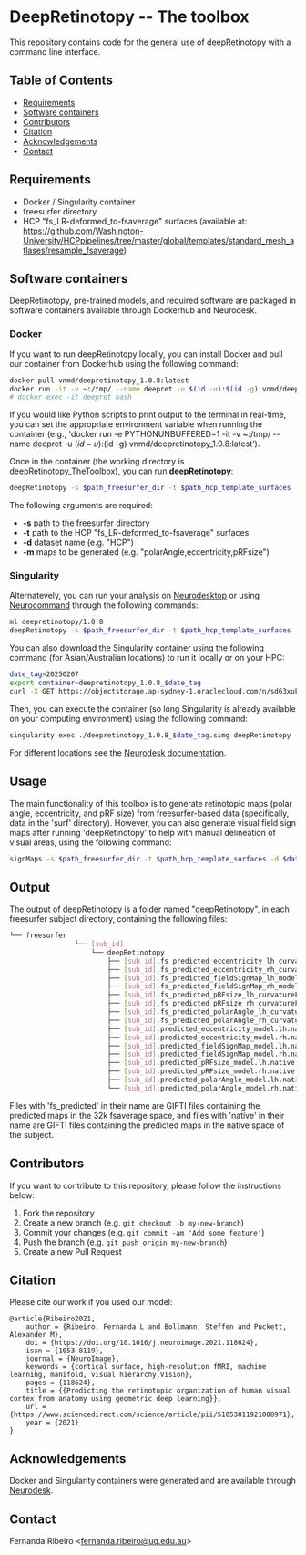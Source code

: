 # DeepRetinotopy -- The toolbox
This repository contains code for the general use of deepRetinotopy with a command line interface.

## Table of Contents
* [Requirements](#installation-and-requirements)
* [Software containers](#software-containers)
* [Contributors](#contributors)
* [Citation](#citation)
* [Acknowledgements](#acknowledgements)
* [Contact](#contact)

## Requirements 

- Docker / Singularity container
- freesurfer directory
- HCP "fs_LR-deformed_to-fsaverage" surfaces (available at: https://github.com/Washington-University/HCPpipelines/tree/master/global/templates/standard_mesh_atlases/resample_fsaverage)

## Software containers
DeepRetinotopy, pre-trained models, and required software are packaged in software containers available through Dockerhub and Neurodesk.

### Docker
If you want to run deepRetinotopy locally, you can install Docker and pull our container from Dockerhub using the following command:

```bash
docker pull vnmd/deepretinotopy_1.0.8:latest
docker run -it -v ~:/tmp/ --name deepret -u $(id -u):$(id -g) vnmd/deepretinotopy_1.0.8:latest
# docker exec -it deepret bash
```

If you would like Python scripts to print output to the terminal in real-time, you can set the appropriate environment variable when running the container (e.g., 'docker run -e PYTHONUNBUFFERED=1 -it -v ~:/tmp/ --name deepret -u $(id -u):$(id -g) vnmd/deepretinotopy_1.0.8:latest').


Once in the container (the working directory is deepRetinotopy_TheToolbox), you can run **deepRetinotopy**: 
```bash
deepRetinotopy -s $path_freesurfer_dir -t $path_hcp_template_surfaces -d $dataset_name -m $maps
```

The following arguments are required:
- **-s** path to the freesurfer directory
- **-t** path to the HCP "fs_LR-deformed_to-fsaverage" surfaces
- **-d** dataset name (e.g. "HCP")
- **-m** maps to be generated (e.g. "polarAngle,eccentricity,pRFsize")

### Singularity
Alternatevely, you can run your analysis on [Neurodesktop](https://www.neurodesk.org/docs/getting-started/neurodesktop/) or using [Neurocommand](https://www.neurodesk.org/docs/getting-started/neurocommand/linux-and-hpc/) through the following commands:

```bash
ml deepretinotopy/1.0.8
deepRetinotopy -s $path_freesurfer_dir -t $path_hcp_template_surfaces -d $dataset_name -m $maps
```

You can also download the Singularity container using the following command (for Asian/Australian locations) to run it locally or on your HPC:

```bash
date_tag=20250207
export container=deepretinotopy_1.0.8_$date_tag
curl -X GET https://objectstorage.ap-sydney-1.oraclecloud.com/n/sd63xuke79z3/b/neurodesk/o/${container}.simg -O
```

Then, you can execute the container (so long Singularity is already available on your computing environment) using the following command:

```bash
singularity exec ./deepretinotopy_1.0.8_$date_tag.simg deepRetinotopy -s $path_freesurfer_dir -t $path_hcp_template_surfaces -d $dataset_name -m $maps
```

For different locations see the [Neurodesk documentation](https://www.neurodesk.org/docs/getting-started/neurocontainers/singularity/).

## Usage

The main functionality of this toolbox is to generate retinotopic maps (polar angle, eccentricity, and pRF size) from freesurfer-based data (specifically, data in the 'surf' directory).
However, you can also generate visual field sign maps after running 'deepRetinotopy' to help with manual delineation of visual areas, using the following command:

```bash
signMaps -s $path_freesurfer_dir -t $path_hcp_template_surfaces -d $dataset_name 
```

## Output

The output of deepRetinotopy is a folder named "deepRetinotopy", in each freesurfer subject directory, containing the following files:

```bash
└── freesurfer
				└── [sub_id]
					└── deepRetinotopy
						├── [sub_id].fs_predicted_eccentricity_lh_curvatureFeat_model.func.gii
						├── [sub_id].fs_predicted_eccentricity_rh_curvatureFeat_model.func.gii
						├── [sub_id].fs_predicted_fieldSignMap_lh_model.func.gii
						├── [sub_id].fs_predicted_fieldSignMap_rh_model.func.gii
						├── [sub_id].fs_predicted_pRFsize_lh_curvatureFeat_model.func.gii
						├── [sub_id].fs_predicted_pRFsize_rh_curvatureFeat_model.func.gii
						├── [sub_id].fs_predicted_polarAngle_lh_curvatureFeat_model.func.gii
						├── [sub_id].fs_predicted_polarAngle_rh_curvatureFeat_model.func.gii
						├── [sub_id].predicted_eccentricity_model.lh.native.func.gii
						├── [sub_id].predicted_eccentricity_model.rh.native.func.gii
						├── [sub_id].predicted_fieldSignMap_model.lh.native.func.gii
						├── [sub_id].predicted_fieldSignMap_model.rh.native.func.gii
						├── [sub_id].predicted_pRFsize_model.lh.native.func.gii
						├── [sub_id].predicted_pRFsize_model.rh.native.func.gii
						├── [sub_id].predicted_polarAngle_model.lh.native.func.gii
						└── [sub_id].predicted_polarAngle_model.rh.native.func.gii
```

Files with 'fs_predicted' in their name are GIFTI files containing the predicted maps in the 32k fsaverage space, and files with 'native' in their name are GIFTI files containing the predicted maps in the native space of the subject.

## Contributors
If you want to contribute to this repository, please follow the instructions below:

1. Fork the repository
2. Create a new branch (e.g. `git checkout -b my-new-branch`)
3. Commit your changes (e.g. `git commit -am 'Add some feature'`)
4. Push the branch (e.g. `git push origin my-new-branch`)
5. Create a new Pull Request

## Citation

Please cite our work if you used our model:

	@article{Ribeiro2021,
		author = {Ribeiro, Fernanda L and Bollmann, Steffen and Puckett, Alexander M},
		doi = {https://doi.org/10.1016/j.neuroimage.2021.118624},
		issn = {1053-8119},
		journal = {NeuroImage},
		keywords = {cortical surface, high-resolution fMRI, machine learning, manifold, visual hierarchy,Vision},
		pages = {118624},
		title = {{Predicting the retinotopic organization of human visual cortex from anatomy using geometric deep learning}},
		url = {https://www.sciencedirect.com/science/article/pii/S1053811921008971},
		year = {2021}
	}

## Acknowledgements

Docker and Singularity containers were generated and are available through [Neurodesk](https://www.neurodesk.org/). 

## Contact
Fernanda Ribeiro <[fernanda.ribeiro@uq.edu.au](fernanda.ribeiro@uq.edu.au)>
